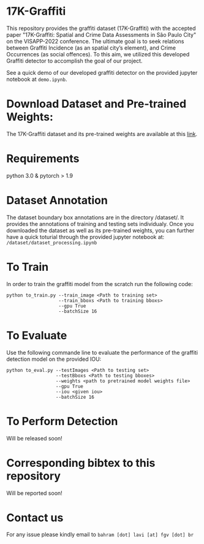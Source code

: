 # 17K-Graffiti
This repository provides the graffiti dataset (17K-Graffiti) with the accepted paper "17K-Graffiti: Spatial and Crime Data Assessments in São Paulo City" on the VISAPP-2022 conference. The ultimate goal is to seek relations between Graffiti Incidence (as an spatial city’s element), and Crime Occurrences (as social offences). To this aim, we utilized this developed Graffiti detector to accomplish the goal of our project. 

See a quick demo of our developed graffiti detector on the provided jupyter notebook at `demo.ipynb`. 

# Download Dataset and Pre-trained Weights:
The 17K-Graffiti dataset and its pre-trained weights are available at this [link](https://zenodo.org/record/5899631).

# Requirements
python 3.0 &
pytorch > 1.9

# Dataset Annotation
The dataset boundary box annotations are in the directory /dataset/. It provides the annotations of training and testing sets individualy. Once you downloaded the dataset as well as its pre-trained weights, you can further have a quick toturial through the provided jupyter notebook at:
`/dataset/dataset_processing.ipynb`

# To Train
In order to train the graffiti model from the scratch run the following code:
```
python to_train.py --train_image <Path to training set> 
                   --train_bboxs <Path to training bboxs> 
                   --gpu True 
                   --batchSize 16
```

# To Evaluate
Use the following commande line to evaluate the performance of the graffiti detection model on the provided IOU:

```
python to_eval.py --testImages <Path to testing set>
                  --testBboxs <Path to testing bboxes>
                  --weights <path to pretrained model weights file>
                  --gpu True
                  --iou <given iou>
                  --batchSize 16
```

# To Perform Detection
Will be released soon!

# Corresponding bibtex to this repository
Will be reported soon!

# Contact us  
For any issue please kindly email to `bahram [dot] lavi [at] fgv [dot] br`
